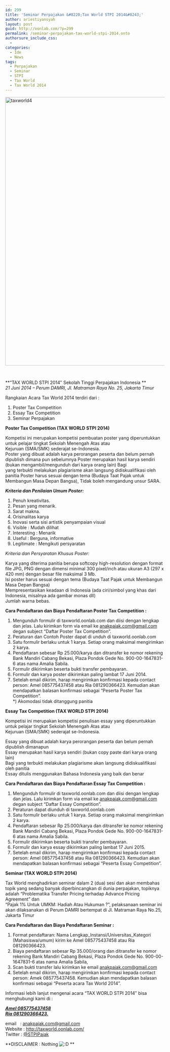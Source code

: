 ```yaml
---
id: 299
title: 'Seminar Perpajakan &#8220;Tax World STPI 2014&#8243;'
author: ariestiyansyah
layout: post
guid: http://oonlab.com/?p=299
permalink: /seminar-perpajakan-tax-world-stpi-2014.onto
authorsure_include_css:
  - 
categories:
  - Ide
  - News
tags:
  - Perpajakan
  - Seminar
  - STPI
  - Tax World
  - Tax World 2014
---
```

[<img class="aligncenter size-large wp-image-304" src="http://oonlab.com/wp-content/uploads/2014/05/taxworld4-600x848.png" alt="taxworld4" width="600" height="848" />][1]

&nbsp;

**&#8220;TAX WORLD STPI 2014&#8243; Sekolah Tinggi Perpajakan Indonesia **  
*21 Juni 2014 &#8211; Perum DAMRI, Jl. Matraman Raya No. 25, Jakarta Timur*

Rangkaian Acara Tax World 2014 terdiri dari :  
1. Poster Tax Competition  
2. Essay Tax Competition  
3. Seminar Perpajakan

**Poster Tax Competition (TAX WORLD STPI 2014)**

Kompetisi ini merupakan kompetisi pembuatan poster yang diperuntukkan untuk pelajar tingkat Sekolah Menengah Atas atau Kejuruan (SMA/SMK) sederajat se-Indonesia.  
Poster yang dibuat adalah karya perorangan peserta dan belum pernah dipublish dimana pun sebelumnya Poster merupakan hasil karya sendiri (bukan mengambil/mengunduh dari karya orang lain) Bagi yang terbukti melakukan plagiarisme akan langsung didiskualifikasi oleh panitia Poster harus sesuai dengan tema (Budaya Taat Pajak untuk Membangun Masa Depan Bangsa), Tidak boleh mengandung unsur SARA.

***Kriteria dan Penilaian Umum Poster:***

  1. Penuh kreativitas.
  2. Pesan yang menarik.
  3. Sarat makna.
  4. Orisinalitas karya
  5. Inovasi serta sisi artistik penyampaian visual
  6. Visible : Mudah dilihat
  7. Interesting : Menarik
  8. Useful : Berguna, informative
  9. Legitimate : Mengikuti persyaratan

*Kriteria dan Persyaratan Khusus Poster:*

Karya yang diterima panitia berupa softcopy high-resolution dengan format file JPG, PNG dengan dimensi minimal 300 pixel/inch atau ukuran A3 (297 x 420 mm) dengan besar file maksimal 3 Mb.  
Isi poster harus sesuai dengan tema (Budaya Taat Pajak untuk Membangun Masa Depan Bangsa)  
Mempresentasikan keadaan di Indonesia (ada ciri/simbol yang khas dari Indonesia, misalnya ada gambar monas dll)  
Jumlah warna bebas.

**Cara Pendaftaran dan Biaya Pendaftaran Poster Tax Competition :**

1. Mengunduh formulir di taxworld.oonlab.com dan diisi dengan lengkap dan jelas. Lalu kirimkan form via email ke anakpajak.com@gmail.com degan subject “Daftar Poster Tax Competition”.  
2. Peraturan dan Contoh Poster dapat di unduh di taxworld.oonlab.com  
3. Satu formulir berlaku untuk 1 karya. Setiap orang maksimal mengirimkan 2 karya.  
4. Pendaftaran sebesar Rp 25.000/karya dan ditransfer ke nomor rekening Bank Mandiri Cabang Bekasi, Plaza Pondok Gede No. 900-00-1647831-6 atas nama Amalia Sabila.  
5. Formulir dikirimkan beserta bukti transfer pembayaran.  
6. Formulir dan karya poster dikirimkan paling lambat 17 Juni 2014.  
7. Setelah email dikirim, harap mengirimkan konfirmasi kepada contact person: Amel 085775437458 atau Ria 081290366423. Kemudian akan mendapatkan balasan konfirmasi sebagai “Peserta Poster Tax Competition”.  
*) Akomodasi tidak ditanggung panitia

**Essay Tax Competition (TAX WORLD STPI 2014)**

Kompetisi ini merupakan kompetisi penulisan essay yang diperuntukkan untuk pelajar tingkat Sekolah Menengah Atas atau Kejuruan (SMA/SMK) sederajat se-Indonesia.

Essay yang dibuat adalah karya perorangan peserta dan belum pernah dipublish dimanapun  
Essay merupakan hasil karya sendiri (bukan copy paste dari karya orang lain)  
Bagi yang terbukti melakukan plagiarisme akan langsung didiskualifikasi oleh panitia  
Essay ditulis menggunakan Bahasa Indonesia yang baik dan benar

**Cara Pendaftaran dan Biaya Pendaftaran Essay Tax Competition :**

1. Mengunduh formulir di taxworld.oonlab.com dan diisi dengan lengkap dan jelas. Lalu kirimkan form via email ke anakpajak.com@gmail.com degan subject “Daftar Essay Competition”.  
2. Peraturan dapat diunduh di taxworld.oonlab.com  
3. Satu formulir berlaku untuk 1 karya. Setiap orang maksimal mengirimkan 2 karya.  
4. Pendaftaran sebesar Rp 25.000/karya dan ditransfer ke nomor rekening Bank Mandiri Cabang Bekasi, Plaza Pondok Gede No. 900-00-1647831-6 atas nama Amalia Sabila.  
5. Formulir dikirimkan beserta bukti transfer pembayaran.  
6. Formulir dan karya essay dikirimkan paling lambat 17 Juni 2015.  
7. Setelah email dikirim, harap mengirimkan konfirmasi kepada contact person: Amel 085775437458 atau Ria 081290366423. Kemudian akan mendapatkan balasan konfirmasi sebagai “Peserta Essay Competition”.

**Seminar (TAX WORLD STPI 2014)**

Tax World menghadirkan seminar dalam 2 (dua) sesi dan akan membahas topik yang sedang banyak diperbincangkan di dunia perpajakan, topiknya adalah &#8220;Problematika Transfer Pricing terhadap Advance Pricing Agreement&#8221; dan  
&#8220;Pajak 1% Untuk UMKM: Hadiah Atau Hukuman ?&#8221;, pelaksanaan seminar ini akan dilaksanakan di Perum DAMRI bertempat di Jl. Matraman Raya No.25, Jakarta Timur

**Cara Pendaftaran dan Biaya Pendaftaran Seminar :**

1. Format pendaftaran: Nama Lengkap\_Instansi/Universitas\_Kategori (Mahasiswa/umum) kirim ke Amel 085775437458 atau Ria 081290366423.  
2. Biaya pendaftaran sebesar Rp 35.000/orang dan ditransfer ke nomor rekening Bank Mandiri Cabang Bekasi, Plaza Pondok Gede No. 900-00-1647831-6 atas nama Amalia Sabila,  
3. Scan bukti transfer lalu kirimkan ke email anakpajak.com@gmail.com  
4. Setelah email dikirim, harap mengirimkan konfirmasi kepada contact person: Amek 085775437458. Kemudian akan mendapatkan balasan konfirmasi sebagai “Peserta acara Tax World 2014”.

Informasi lebih lanjut mengenai acara &#8220;TAX WORLD STPI 2014&#8243; bisa menghubungi kami di :

<span style="text-decoration: underline;"><em><strong>Amel 085775437458 </strong></em></span>  
<span style="text-decoration: underline;"><em><strong>Ria 081290366423.</strong></em></span>

email   : <a href="mailto:anakpajak.com@gmail.com" target="_blank">anakpajak.com@gmail.com</a>  
Website : <a href="http://taxworld.oonlab.com/" target="_blank">http://taxworld.oonlab.com/</a>  
Twitter : <a title="SoulMateX is available on Firefox Marketplace" href="http://twitter.com/STPIPajak" target="_blank">@STPIPajak</a>

**DISCLAIMER : Nothing <img src="https://oonlab.com/wp-includes/images/smilies/icon_biggrin.gif" alt=":D" class="wp-smiley" /> **

 [1]: http://oonlab.com/wp-content/uploads/2014/05/taxworld4.png